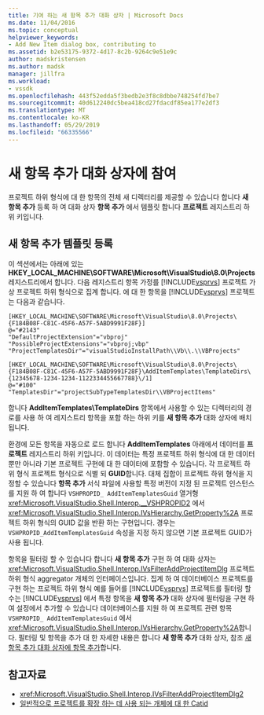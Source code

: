 ```yaml
---
title: 기여 하는 새 항목 추가 대화 상자 | Microsoft Docs
ms.date: 11/04/2016
ms.topic: conceptual
helpviewer_keywords:
- Add New Item dialog box, contributing to
ms.assetid: b2e53175-9372-4d17-8c2b-9264c9e51e9c
author: madskristensen
ms.author: madsk
manager: jillfra
ms.workload:
- vssdk
ms.openlocfilehash: 443f52edda5f3bedb2e3f8c8dbbe748254fd7be7
ms.sourcegitcommit: 40d612240dc5bea418cd27fdacdf85ea177e2df3
ms.translationtype: MT
ms.contentlocale: ko-KR
ms.lasthandoff: 05/29/2019
ms.locfileid: "66335566"
---
```

# <a name="contribute-to-the-add-new-item-dialog-box"></a>새 항목 추가 대화 상자에 참여
프로젝트 하위 형식에 대 한 항목의 전체 새 디렉터리를 제공할 수 있습니다 합니다 **새 항목 추가** 등록 하 여 대화 상자 **항목 추가** 에서 템플릿 합니다 **프로젝트** 레지스트리 하위 키입니다.

## <a name="register-add-new-item-templates"></a>새 항목 추가 템플릿 등록
 이 섹션에서는 아래에 있는 **HKEY_LOCAL_MACHINE\SOFTWARE\Microsoft\VisualStudio\8.0\Projects** 레지스트리에서 합니다. 다음 레지스트리 항목 가정를 [!INCLUDE[vsprvs](../../code-quality/includes/vsprvs_md.md)] 프로젝트 가상 프로젝트 하위 형식으로 집계 합니다. 에 대 한 항목을 [!INCLUDE[vsprvs](../../code-quality/includes/vsprvs_md.md)] 프로젝트는 다음과 같습니다.

```
[HKEY_LOCAL_MACHINE\SOFTWARE\Microsoft\VisualStudio\8.0\Projects\{F184B08F-C81C-45F6-A57F-5ABD9991F28F}]
@="#2143"
"DefaultProjectExtension"="vbproj"
"PossibleProjectExtensions"="vbproj;vbp"
"ProjectTemplatesDir"="visualStudioInstallPath\\Vb\\.\\VBProjects"

[HKEY_LOCAL_MACHINE\SOFTWARE\Microsoft\VisualStudio\8.0\Projects\{F184B08F-C81C-45F6-A57F-5ABD9991F28F}\AddItemTemplates\TemplateDirs\{12345678-1234-1234-1122334455667788}\/1]
@="#100"
"TemplatesDir"="projectSubTypeTemplatesDir\\VBProjectItems"
```

 합니다 **AddItemTemplates\TemplateDirs** 항목에서 사용할 수 있는 디렉터리의 경로를 사용 하 여 레지스트리 항목을 포함 하는 하위 키를 **새 항목 추가** 대화 상자에 배치 됩니다.

 환경에 모든 항목을 자동으로 로드 합니다 **AddItemTemplates** 아래에서 데이터를 **프로젝트** 레지스트리 하위 키입니다. 이 데이터는 특정 프로젝트 하위 형식에 대 한 데이터 뿐만 아니라 기본 프로젝트 구현에 대 한 데이터에 포함할 수 있습니다. 각 프로젝트 하위 형식 프로젝트 형식으로 식별 되 **GUID**합니다. 대체 집합이 프로젝트 하위 형식을 지정할 수 있습니다 **항목 추가** 서식 파일에 사용할 특정 버전이 지정 된 프로젝트 인스턴스를 지원 하 여 합니다 `VSHPROPID_ AddItemTemplatesGuid` 열거형 <xref:Microsoft.VisualStudio.Shell.Interop.__VSHPROPID2> 에서 <xref:Microsoft.VisualStudio.Shell.Interop.IVsHierarchy.GetProperty%2A> 프로젝트 하위 형식의 GUID 값을 반환 하는 구현입니다. 경우는 `VSHPROPID_AddItemTemplatesGuid` 속성을 지정 하지 않으면 기본 프로젝트 GUID가 사용 됩니다.

 항목을 필터링 할 수 있습니다 합니다 **새 항목 추가** 구현 하 여 대화 상자는 <xref:Microsoft.VisualStudio.Shell.Interop.IVsFilterAddProjectItemDlg> 프로젝트 하위 형식 aggregator 개체의 인터페이스입니다. 집계 하 여 데이터베이스 프로젝트를 구현 하는 프로젝트 하위 형식 예를 들어를 [!INCLUDE[vsprvs](../../code-quality/includes/vsprvs_md.md)] 프로젝트를 필터링 할 수는 [!INCLUDE[vsprvs](../../code-quality/includes/vsprvs_md.md)] 에서 특정 항목을 **새 항목 추가** 대화 상자에 필터링을 구현 하 여 설정에서 추가할 수 있습니다 데이터베이스를 지원 하 여 프로젝트 관련 항목 `VSHPROPID_ AddItemTemplatesGuid` 에서 <xref:Microsoft.VisualStudio.Shell.Interop.IVsHierarchy.GetProperty%2A>합니다. 필터링 및 항목을 추가 대 한 자세한 내용은 합니다 **새 항목 추가** 대화 상자, 참조 [새 항목 추가 대화 상자에 항목 추가](../../extensibility/internals/adding-items-to-the-add-new-item-dialog-boxes.md)합니다.

## <a name="see-also"></a>참고자료
- <xref:Microsoft.VisualStudio.Shell.Interop.IVsFilterAddProjectItemDlg2>
- [일반적으로 프로젝트를 확장 하는 데 사용 되는 개체에 대 한 Catid](../../extensibility/internals/catids-for-objects-that-are-typically-used-to-extend-projects.md)